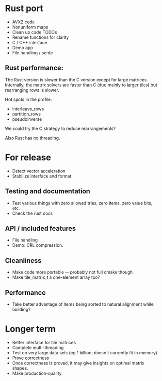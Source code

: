 
# Rust port

* AVX2 code
* Nonuniform maps
* Clean up code TODOs
* Rename functions for clarity
* C / C++ interface
* Demo app
* File handling / serde

## Rust performance:

The Rust version is slower than the C version except for large matrices.
Internally, the matrix solvers are faster than C (due mainly to larger tiles)
but rearranging rows is slower.

Hot spots in the profile:

* interleave_rows
* partition_rows
* pseudoinverse

We could try the C strategy to reduce rearrangements?

Also Rust has no threading.
    
# For release

* Detect vector acceleration
* Stabilize interface and format

## Testing and documentation

* Test various things with zero allowed tries, zero items, zero value bits, etc.
* Check the rust docs

## API / included features

* File handling
* Demo: CRL compression.

## Cleanliness

* Make code more portable -- probably not full cmake though.
* Make tile_matrix_t a one-element array too?

## Performance

* Take better advantage of items being sorted to natural alignment while building?

# Longer term

* Better interface for tile matrices
* Complete multi-threading
* Test on very large data sets (eg 1 billion; doesn't currently fit in memory)
* Prove correctness
* Once correctness is proved, it may give insights on optimal matrix shapes.
* Make production-quality.
